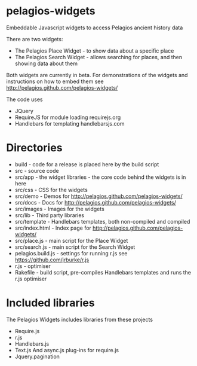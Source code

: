 pelagios-widgets
================

Embeddable Javascript widgets to access Pelagios ancient history data

There are two widgets:

* The Pelagios Place Widget - to show data about a specific place
* The Pelagios Search Widget - allows searching for places, and then showing
data about them

Both widgets are currently in beta. For demonstrations of the widgets and instructions on how to embed them
see http://pelagios.github.com/pelagios-widgets/

The code uses 
- JQuery 
- RequireJS for module loading requirejs.org
- Handlebars for templating handlebarsjs.com

Directories
===========

* build - code for a release is placed here by the build script
* src - source code 
* src/app - the widget libraries - the core code behind the widgets is in here
* src/css - CSS for the widgets 
* src/demo - Demos for http://pelagios.github.com/pelagios-widgets/
* src/docs - Docs for http://pelagios.github.com/pelagios-widgets/
* src/images - Images for the widgets 
* src/lib - Third party libraries 
* src/template - Handlebars templates, both non-compiled and compiled
* src/index.html - Index page for http://pelagios.github.com/pelagios-widgets/
* src/place.js - main script for the Place Widget
* src/search.js - main script for the Search Widget
* pelagios.build.js - settings for running r.js see 
https://github.com/jrburke/r.js
* r.js - optimiser 
* Rakefile - build script, pre-compiles Handlebars templates and runs the r.js
optimiser 

Included libraries
==================

The Pelagios Widgets includes libraries from these projects

* Require.js
* r.js 
* Handlebars.js
* Text.js And async.js plug-ins for require.js 
* Jquery.pagination


